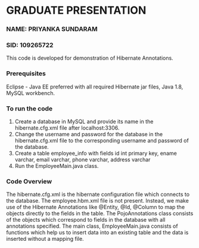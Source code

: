 # GRADUATE PRESENTATION

### NAME: PRIYANKA SUNDARAM
### SID: 109265722

This code is developed for demonstration of Hibernate Annotations.

### Prerequisites

Eclipse - Java EE preferred with all required Hibernate jar files, Java 1.8, MySQL workbench.

### To run the code

1. Create a database in MySQL and provide its name in the hibernate.cfg.xml file after localhost:3306.
2. Change the username and password for the database in the hibernate.cfg.xml file to the corresponding username and password of the database.
3. Create a table employee_info with fields id int primary key, ename varchar, email varchar, phone varchar, address varchar
4. Run the EmployeeMain.java class.

### Code Overview

The hibernate.cfg.xml is the hibernate configuration file which connects to the database. The employee.hbm.xml file is not present. Instead, we make use of the Hibernate Annotations like @Entity, @Id, @Column to map the objects directly to the fields in the table. The PojoAnnotations class consists of the objects which correspond to fields in the database with all annotations specified. The main class, EmployeeMain.java consists of functions which help us to insert data into an existing table and the data is inserted without a mapping file. 

